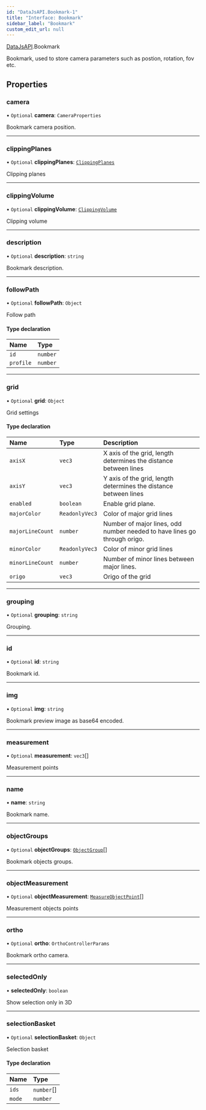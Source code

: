 ```yaml
---
id: "DataJsAPI.Bookmark-1"
title: "Interface: Bookmark"
sidebar_label: "Bookmark"
custom_edit_url: null
---
```


[DataJsAPI](../namespaces/DataJsAPI.md).Bookmark

Bookmark, used to store camera parameters such as postion, rotation, fov etc.

## Properties

### camera

• `Optional` **camera**: `CameraProperties`

Bookmark camera position.

___

### clippingPlanes

• `Optional` **clippingPlanes**: [`ClippingPlanes`](DataJsAPI.Bookmark.ClippingPlanes.md)

Clipping planes

___

### clippingVolume

• `Optional` **clippingVolume**: [`ClippingVolume`](DataJsAPI.Bookmark.ClippingVolume.md)

Clipping volume

___

### description

• `Optional` **description**: `string`

Bookmark description.

___

### followPath

• `Optional` **followPath**: `Object`

Follow path

#### Type declaration

| Name | Type |
| :------ | :------ |
| `id` | `number` |
| `profile` | `number` |

___

### grid

• `Optional` **grid**: `Object`

Grid settings

#### Type declaration

| Name | Type | Description |
| :------ | :------ | :------ |
| `axisX` | `vec3` | X axis of the grid, length determines the distance between lines |
| `axisY` | `vec3` | Y axis of the grid, length determines the distance between lines |
| `enabled` | `boolean` | Enable grid plane. |
| `majorColor` | `ReadonlyVec3` | Color of major grid lines |
| `majorLineCount` | `number` | Number of major lines, odd number needed to have lines go through origo. |
| `minorColor` | `ReadonlyVec3` | Color of minor grid lines |
| `minorLineCount` | `number` | Number of minor lines between major lines. |
| `origo` | `vec3` | Origo of the grid |

___

### grouping

• `Optional` **grouping**: `string`

Grouping.

___

### id

• `Optional` **id**: `string`

Bookmark id.

___

### img

• `Optional` **img**: `string`

Bookmark preview image as base64 encoded.

___

### measurement

• `Optional` **measurement**: `vec3`[]

Measurement points

___

### name

• **name**: `string`

Bookmark name.

___

### objectGroups

• `Optional` **objectGroups**: [`ObjectGroup`](DataJsAPI.Bookmark.ObjectGroup.md)[]

Bookmark objects groups.

___

### objectMeasurement

• `Optional` **objectMeasurement**: [`MeasureObjectPoint`](DataJsAPI.MeasureObjectPoint.md)[]

Measurement objects points

___

### ortho

• `Optional` **ortho**: `OrthoControllerParams`

Bookmark ortho camera.

___

### selectedOnly

• **selectedOnly**: `boolean`

Show selection only in 3D

___

### selectionBasket

• `Optional` **selectionBasket**: `Object`

Selection basket

#### Type declaration

| Name | Type |
| :------ | :------ |
| `ids` | `number`[] |
| `mode` | `number` |
